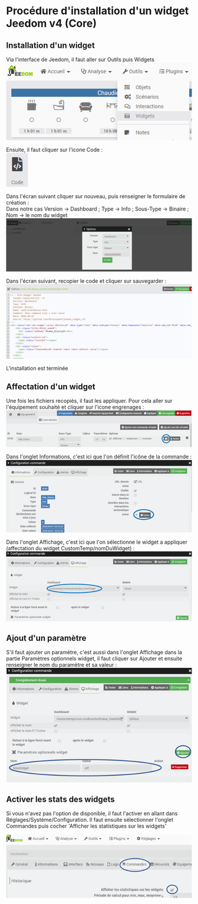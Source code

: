 # Procédure d'installation d'un widget Jeedom v4 (Core)

## Installation d'un widget
Via l'interface de Jeedom, il faut aller sur Outils puis Widgets
![Core Widgets](./images/outilsWidgets.png)

Ensuite, il faut cliquer sur l'icone Code :  
 ![Icone Code](./images/widgetsCodeIcon.png)

Dans l'écran suivant cliquer sur nouveau, puis renseigner le formulaire de création :  
Dans notre cas Version -> Dashboard ; Type -> Info ; Sous-Type -> Binaire ; Nom -> le nom du widget
 ![Nouveau](./images/widgetsCodeNew.png)

Dans l'écran suivant, recopier le code et cliquer sur sauvegarder :  
 ![Edition du code](./images/WidgetsCodeEdit.png)

L'installation est terminée

## Affectation d'un widget

Une fois les fichiers recopiés, il faut les appliquer.
Pour cela aller sur l'équipement souhaité et cliquer sur l'icone engrenages :
![configuration commande](./images/cmd.info.binary_example.png)

Dans l'onglet Informations, c'est ici que l'on définit l'icône de la commande :
![Choix de l'icone de la commande](./images/defineIcon.png)

Dans l'onglet Affichage, c'est ici que l'on sélectionne le widget a appliquer (affectation du widget CustomTemp/nomDuWidget) :
![Application du widget](./images/applyWidget.png)

## Ajout d'un paramètre

S'il faut ajouter un paramètre, c'est aussi dans l'onglet Affichage dans la partie Paramètres optionnels widget, il faut cliquer sur Ajouter et ensuite renseigner le nom du paramètre et sa valeur :  
![Application du widget](./images/defineParameter.png)

## Activer les stats des widgets
Si vous n'avez pas l'option de disponible, il faut l'activer en allant dans Réglages/Système/Configuration. Il faut ensuite sélectionner l'onglet Commandes puis cocher 'Afficher les statistiques sur les widgets'

![Activer les stats des widgets](./images/activateWidgetsStats.png)
